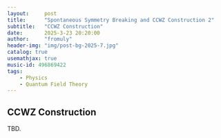 ```yaml
---
layout:     post
title:      "Spontaneous Symmetry Breaking and CCWZ Construction 2"
subtitle:   "CCWZ Construction"
date:       2025-3-23 20:20:00
author:     "fromuly"
header-img: "img/post-bg-2025-7.jpg"
catalog: true
usemathjax: true
music-id: 496869422
tags:
    - Physics
    - Quantum Field Theory
---
```


## CCWZ Construction

TBD.